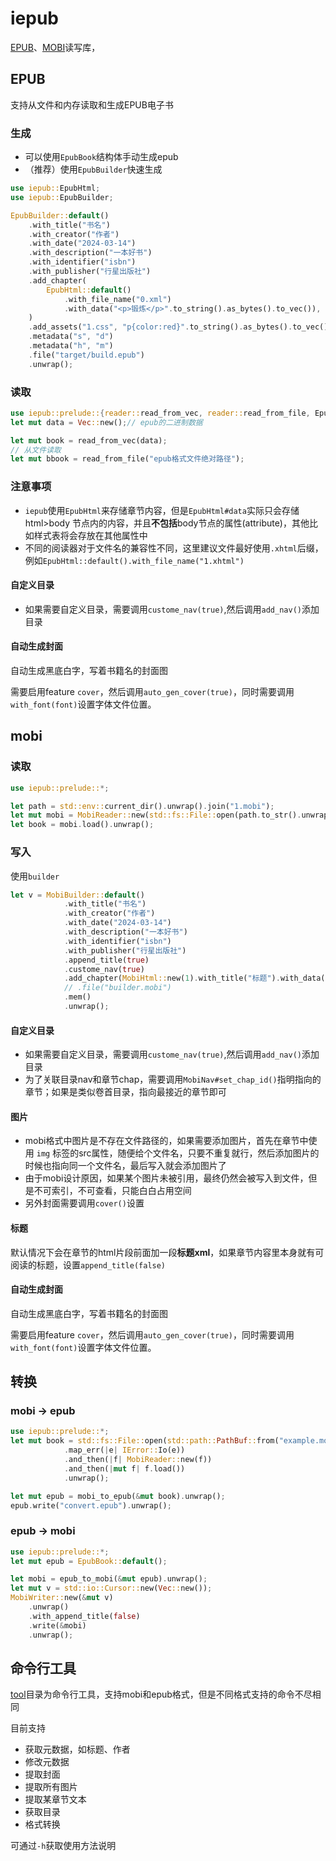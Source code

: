 # iepub

[EPUB](https://www.w3.org/TR/2023/REC-epub-33-20230525/)、[MOBI](https://wiki.mobileread.com/wiki/MOBI)读写库，

## EPUB

支持从文件和内存读取和生成EPUB电子书

### 生成

- 可以使用`EpubBook`结构体手动生成epub
- （推荐）使用`EpubBuilder`快速生成

```rust
use iepub::EpubHtml;
use iepub::EpubBuilder;

EpubBuilder::default()
    .with_title("书名")
    .with_creator("作者")
    .with_date("2024-03-14")
    .with_description("一本好书")
    .with_identifier("isbn")
    .with_publisher("行星出版社")
    .add_chapter(
        EpubHtml::default()
            .with_file_name("0.xml")
            .with_data("<p>锻炼</p>".to_string().as_bytes().to_vec()),
    )
    .add_assets("1.css", "p{color:red}".to_string().as_bytes().to_vec())
    .metadata("s", "d")
    .metadata("h", "m")
    .file("target/build.epub")
    .unwrap();

```

### 读取

```rust
use iepub::prelude::{reader::read_from_vec, reader::read_from_file, EpubHtml};
let mut data = Vec::new();// epub的二进制数据

let mut book = read_from_vec(data);
// 从文件读取
let mut bbook = read_from_file("epub格式文件绝对路径");

```

### 注意事项

- `iepub`使用`EpubHtml`来存储章节内容，但是`EpubHtml#data`实际只会存储 html>body 节点内的内容，并且**不包括**body节点的属性(attribute)，其他比如样式表将会存放在其他属性中
- 不同的阅读器对于文件名的兼容性不同，这里建议文件最好使用`.xhtml`后缀，例如`EpubHtml::default().with_file_name("1.xhtml")`


#### 自定义目录

- 如果需要自定义目录，需要调用`custome_nav(true)`,然后调用`add_nav()`添加目录

#### 自动生成封面

自动生成黑底白字，写着书籍名的封面图

需要启用feature `cover`，然后调用`auto_gen_cover(true)`，同时需要调用`with_font(font)`设置字体文件位置。


## mobi

### 读取

```rust
use iepub::prelude::*;

let path = std::env::current_dir().unwrap().join("1.mobi");
let mut mobi = MobiReader::new(std::fs::File::open(path.to_str().unwrap()).unwrap()).unwrap();
let book = mobi.load().unwrap();
```

### 写入

使用`builder`

```rust
let v = MobiBuilder::default()
            .with_title("书名")
            .with_creator("作者")
            .with_date("2024-03-14")
            .with_description("一本好书")
            .with_identifier("isbn")
            .with_publisher("行星出版社")
            .append_title(true)
            .custome_nav(true)
            .add_chapter(MobiHtml::new(1).with_title("标题").with_data("<p>锻炼</p>"))
            // .file("builder.mobi")
            .mem()
            .unwrap();
```

#### 自定义目录

- 如果需要自定义目录，需要调用`custome_nav(true)`,然后调用`add_nav()`添加目录
- 为了关联目录nav和章节chap，需要调用`MobiNav#set_chap_id()`指明指向的章节；如果是类似卷首目录，指向最接近的章节即可

#### 图片

- mobi格式中图片是不存在文件路径的，如果需要添加图片，首先在章节中使用 `img` 标签的src属性，随便给个文件名，只要不重复就行，然后添加图片的时候也指向同一个文件名，最后写入就会添加图片了
- 由于mobi设计原因，如果某个图片未被引用，最终仍然会被写入到文件，但是不可索引，不可查看，只能白白占用空间
- 另外封面需要调用`cover()`设置


#### 标题

默认情况下会在章节的html片段前面加一段**标题xml**，如果章节内容里本身就有可阅读的标题，设置`append_title(false)`

#### 自动生成封面

自动生成黑底白字，写着书籍名的封面图

需要启用feature `cover`，然后调用`auto_gen_cover(true)`，同时需要调用`with_font(font)`设置字体文件位置。

## 转换

### mobi -> epub

```rust
use iepub::prelude::*;
let mut book = std::fs::File::open(std::path::PathBuf::from("example.mobi"))
            .map_err(|e| IError::Io(e))
            .and_then(|f| MobiReader::new(f))
            .and_then(|mut f| f.load())
            .unwrap();

let mut epub = mobi_to_epub(&mut book).unwrap();
epub.write("convert.epub").unwrap();
```

### epub -> mobi

```rust
use iepub::prelude::*;
let mut epub = EpubBook::default();

let mobi = epub_to_mobi(&mut epub).unwrap();
let mut v = std::io::Cursor::new(Vec::new());
MobiWriter::new(&mut v)
    .unwrap()
    .with_append_title(false)
    .write(&mobi)
    .unwrap();
```

## 命令行工具

[tool](https://github.com/inkroom/iepub/releases)目录为命令行工具，支持mobi和epub格式，但是不同格式支持的命令不尽相同

目前支持
- 获取元数据，如标题、作者
- 修改元数据
- 提取封面
- 提取所有图片
- 提取某章节文本
- 获取目录
- 格式转换

可通过`-h`获取使用方法说明
